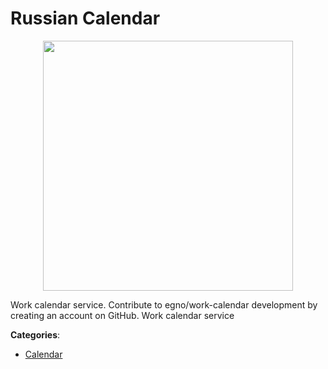 # Russian Calendar
<p align="center">
    <img width="400" src="https://raw.githubusercontent.com/apis-list/apis-list/apis/russian-calendar/logo_256x256.png" />
</p>

Work calendar service.  Contribute to egno/work-calendar development by creating an account on GitHub. Work calendar service



**Categories**:
- [Calendar](https://github.com/apis-list/apis-list#calendar)





